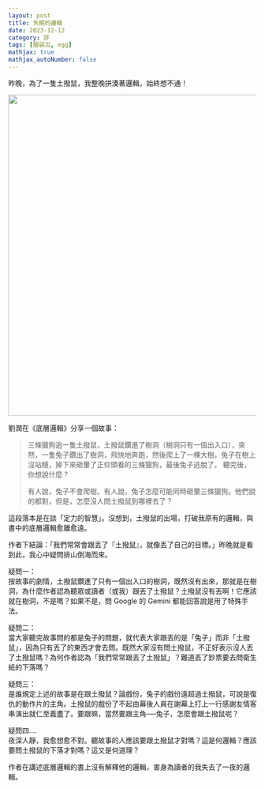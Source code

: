```yaml
---
layout: post
title: 失眠的邏輯
date: 2023-12-12
category: 評
tags: [腦袋瓜, egg]
mathjax: true
mathjax_autoNumber: false
---
```


昨晚，為了一隻土撥鼠，我整晚拼湊著邏輯，始終想不通！

<img src="/blog/assets/images/2023/prairieDog.jpg" style="width: 650px;"/>

<!--more-->

劉潤在《底層邏輯》分享一個故事：
> 三條獵狗追一隻土撥鼠，土撥鼠鑽進了樹洞（樹洞只有一個出入口），突然，一隻兔子鑽出了樹洞，飛快地奔跑，然後爬上了一棵大樹。兔子在樹上沒站穩，掉下來砸暈了正仰頭看的三條獵狗，最後兔子逃脫了。
聽完後，你想說什麼？
> 
> 有人說，兔子不會爬樹。有人說，兔子怎麼可能同時砸暈三條獵狗。他們說的都對，但是，怎麼沒人問土撥鼠到哪裡去了？

這段落本是在談「定力的智慧」。沒想到，土撥鼠的出場，打破我原有的邏輯，與書中的底層邏輯愈離愈遠。

作者下結論：「我們常常會跟丟了『土撥鼠』，就像丟了自己的目標。」昨晚就是看到此，我心中疑問排山倒海而來。

疑問一：<br>
按故事的劇情，土撥鼠鑽進了只有一個出入口的樹洞，既然沒有出來，那就是在樹洞，為什麼作者認為聽眾或讀者（或我）跟丟了土撥鼠？土撥鼠沒有丟啊！它應該就在樹洞，不是嗎？如果不是，問 Google 的 Gemini 都能回答說是用了特殊手法。

疑問二：<br>
當大家聽完故事問的都是兔子的問題，就代表大家跟丟的是「兔子」而非「土撥鼠」，因為只有丟了的東西才會去問。既然大家沒有問土撥鼠，不正好表示沒人丟了土撥鼠嗎？為何作者認為「我們常常跟丟了土撥鼠」？難道丟了鈔票要去問衛生紙的下落嗎？

疑問三：<br>
是誰規定上述的故事是在跟土撥鼠？論戲份，兔子的戲份遠超過土撥鼠，可說是復仇的動作片的主角。土撥鼠的戲份了不起由幕後人員在謝幕上打上一行感謝友情客串演出就仁至義盡了。要跟嘛，當然要跟主角──兔子，怎麼會跟土撥鼠呢？

疑問四....<br>
夜深人靜，我愈想愈不對。聽故事的人應該要跟土撥鼠才對嗎？這是何邏輯？應該要問土撥鼠的下落才對嗎？這又是何道理？

作者在講述底層邏輯的書上沒有解釋他的邏輯，害身為讀者的我失去了一夜的邏輯。
